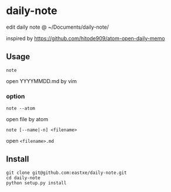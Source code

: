 # daily-note

edit daily note @ ~/Documents/daily-note/


inspired by https://github.com/hitode909/atom-open-daily-memo 

## Usage

```
note
```
open YYYYMMDD.md by vim

### option

```
note --atom
```
open file by atom

```
note [--name|-n] <filename>
```
open `<filename>.md`

## Install

```
git clone git@github.com:eastxe/daily-note.git
cd daily-note
python setup.py install
```
